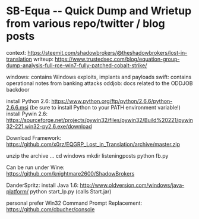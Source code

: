 # SB-Equa -- Quick Dump and Wrietup from various repo/twitter / blog posts

context: https://steemit.com/shadowbrokers/@theshadowbrokers/lost-in-translation
writeup: https://www.trustedsec.com/blog/equation-group-dump-analysis-full-rce-win7-fully-patched-cobalt-strike/

windows: contains Windows exploits, implants and payloads
swift: contains operational notes from banking attacks
oddjob: docs related to the ODDJOB backdoor

install Python 2.6: https://www.python.org/ftp/python/2.6.6/python-2.6.6.msi
(be sure to install Python to your PATH environment variable!)
install Pywin 2.6: https://sourceforge.net/projects/pywin32/files/pywin32/Build%20221/pywin32-221.win32-py2.6.exe/download 


Download Framework: https://github.com/x0rz/EQGRP_Lost_in_Translation/archive/master.zip

unzip the archive ...
cd windows
mkdir listeningposts
python fb.py



Can be run under Wine: https://github.com/knightmare2600/ShadowBrokers

DanderSpritz:
install Java 1.6: http://www.oldversion.com/windows/java-platform/
python start_lp.py
(calls Start.jar)

personal prefer Win32 Command Prompt Replacement: https://github.com/cbucher/console
